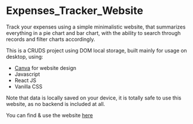 # Expenses_Tracker_Website
Track your expenses using a simple minimalistic website, that summarizes everything in a pie chart and bar chart, with the ability to search through records and filter charts accordingly.

This is a CRUDS project using DOM local storage, built mainly for usage on desktop, using:
- [Canva](https://www.canva.com/) for website design
- Javascript
- React JS
- Vanilla CSS

Note that data is locally saved on your device, it is totally safe to use this website, as no backend is included at all.

You can find & use the website [here](https://homanydata.github.io/Expenses_Tracker_Website/)
